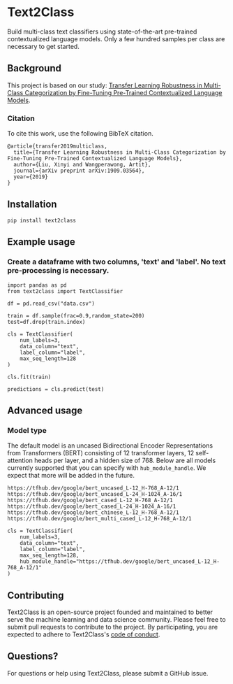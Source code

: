 # Text2Class
Build multi-class text classifiers using state-of-the-art pre-trained contextualized language models. Only a few hundred samples per class are necessary to get started.

## Background

This project is based on our study: [Transfer Learning Robustness in Multi-Class Categorization by Fine-Tuning Pre-Trained Contextualized Language Models](https://arxiv.org/abs/1909.03564).

### Citation

To cite this work, use the following BibTeX citation.

```
@article{transfer2019multiclass,
  title={Transfer Learning Robustness in Multi-Class Categorization by Fine-Tuning Pre-Trained Contextualized Language Models},
  author={Liu, Xinyi and Wangperawong, Artit},
  journal={arXiv preprint arXiv:1909.03564},
  year={2019}
}
```

## Installation
```
pip install text2class
```

## Example usage

### Create a dataframe with two columns, 'text' and 'label'. No text pre-processing is necessary.
```
import pandas as pd
from text2class import TextClassifier

df = pd.read_csv("data.csv")

train = df.sample(frac=0.9,random_state=200)
test=df.drop(train.index)

cls = TextClassifier(
	num_labels=3,
	data_column="text",
	label_column="label",
	max_seq_length=128
)

cls.fit(train)

predictions = cls.predict(test)
```

## Advanced usage

### Model type
The default model is an uncased Bidirectional Encoder Representations from Transformers (BERT) consisting of 12 transformer layers, 12 self-attention heads per layer, and a hidden size of 768. Below are all models currently supported that you can specify with `hub_module_handle`. We expect that more will be added in the future.
```
https://tfhub.dev/google/bert_uncased_L-12_H-768_A-12/1
https://tfhub.dev/google/bert_uncased_L-24_H-1024_A-16/1
https://tfhub.dev/google/bert_cased_L-12_H-768_A-12/1
https://tfhub.dev/google/bert_cased_L-24_H-1024_A-16/1
https://tfhub.dev/google/bert_chinese_L-12_H-768_A-12/1
https://tfhub.dev/google/bert_multi_cased_L-12_H-768_A-12/1

cls = TextClassifier(
	num_labels=3,
	data_column="text",
	label_column="label",
	max_seq_length=128,
	hub_module_handle="https://tfhub.dev/google/bert_uncased_L-12_H-768_A-12/1"
)
```

## Contributing
Text2Class is an open-source project founded and maintained to better serve the machine learning and data science community. Please feel free to submit pull requests to contribute to the project. By participating, you are expected to adhere to Text2Class's [code of conduct](CODE_OF_CONDUCT.md).

## Questions?
For questions or help using Text2Class, please submit a GitHub issue.
